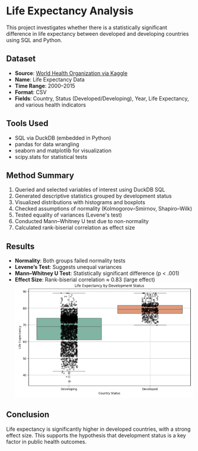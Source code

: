 # Life Expectancy Analysis

This project investigates whether there is a statistically significant difference in life expectancy between developed and developing countries using SQL and Python.

## Dataset
- **Source**: [World Health Organization via Kaggle](https://www.kaggle.com/datasets/kumarajarshi/life-expectancy-who)
- **Name**: Life Expectancy Data
- **Time Range**: 2000–2015
- **Format**: CSV
- **Fields**: Country, Status (Developed/Developing), Year, Life Expectancy, and various health indicators

## Tools Used

- SQL via DuckDB (embedded in Python)
- pandas for data wrangling
- seaborn and matplotlib for visualization
- scipy.stats for statistical tests

## Method Summary

1. Queried and selected variables of interest using DuckDB SQL
2. Generated descriptive statistics grouped by development status
3. Visualized distributions with histograms and boxplots
4. Checked assumptions of normality (Kolmogorov–Smirnov, Shapiro–Wilk)
5. Tested equality of variances (Levene's test)
6. Conducted Mann–Whitney U test due to non-normality
7. Calculated rank-biserial correlation as effect size

## Results

- **Normality**: Both groups failed normality tests
- **Levene’s Test**: Suggests unequal variances
- **Mann–Whitney U Test**: Statistically significant difference (p < .001)
- **Effect Size**: Rank-biserial correlation ≈ 0.83 (large effect)
![Life Expectancy Boxplot](lifeexpectancy_plot.png)

## Conclusion

Life expectancy is significantly higher in developed countries, with a strong effect size. This supports the hypothesis that development status is a key factor in public health outcomes.
